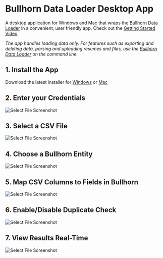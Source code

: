 # Bullhorn Data Loader Desktop App

A desktop application for Windows and Mac that wraps the [Bullhorn Data Loader](https://github.com/bullhorn/dataloader) in a convenient, user friendly app. Check out the [Getting Started Video](https://drive.google.com/file/d/1voimdi5vZOj7bmAU-WrGL2ht9C5oP8c1/view).
 
_The app handles loading data only. For features such as exporting and deleting data, parsing and uploading resumes and files, use the [Bullhorn Data Loader](https://github.com/bullhorn/dataloader) on the command line._

## 1. Install the App

Download the latest installer for
[Windows](https://github.com/bullhorn/dataloader-app/releases/download/v2.8.0/Bullhorn-Data-Loader-Setup-2.8.0.exe)
or [Mac](https://github.com/bullhorn/dataloader-app/releases/download/v2.8.0/Bullhorn-Data-Loader-2.8.0.dmg)

## 2. Enter your Credentials

![Select File Screenshot](images/credentials.png)

## 3. Select a CSV File

![Select File Screenshot](images/select-file.png)

## 4. Choose a Bullhorn Entity

![Select File Screenshot](images/choose-entity.png)

## 5. Map CSV Columns to Fields in Bullhorn

![Select File Screenshot](images/map-columns.png)

## 6. Enable/Disable Duplicate Check

![Select File Screenshot](images/duplicate-check.png)

## 7. View Results Real-Time

![Select File Screenshot](images/results.png)
